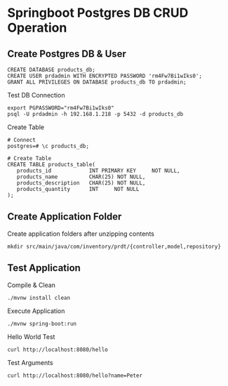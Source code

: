 # Springboot Postgres DB CRUD Operation

## Create Postgres DB & User
```
CREATE DATABASE products_db;
CREATE USER prdadmin WITH ENCRYPTED PASSWORD 'rm4Fw7Bi1wIks0';
GRANT ALL PRIVILEGES ON DATABASE products_db TO prdadmin;
```
Test DB Connection
```
export PGPASSWORD="rm4Fw7Bi1wIks0"
psql -U prdadmin -h 192.168.1.218 -p 5432 -d products_db
```
Create Table
```
# Connect
postgres=# \c products_db;

# Create Table
CREATE TABLE products_table(
   products_id            INT PRIMARY KEY     NOT NULL,
   products_name          CHAR(25) NOT NULL,
   products_description   CHAR(25) NOT NULL,
   products_quantity      INT     NOT NULL
);
```

## Create Application Folder
Create application folders after unzipping contents
```
mkdir src/main/java/com/inventory/prdt/{controller,model,repository}
```



## Test Application
Compile & Clean
```
./mvnw install clean
```
Execute Application
```
./mvnw spring-boot:run
```
Hello World Test
```
curl http://localhost:8080/hello
```
Test Arguments
```
curl http://localhost:8080/hello?name=Peter
```
